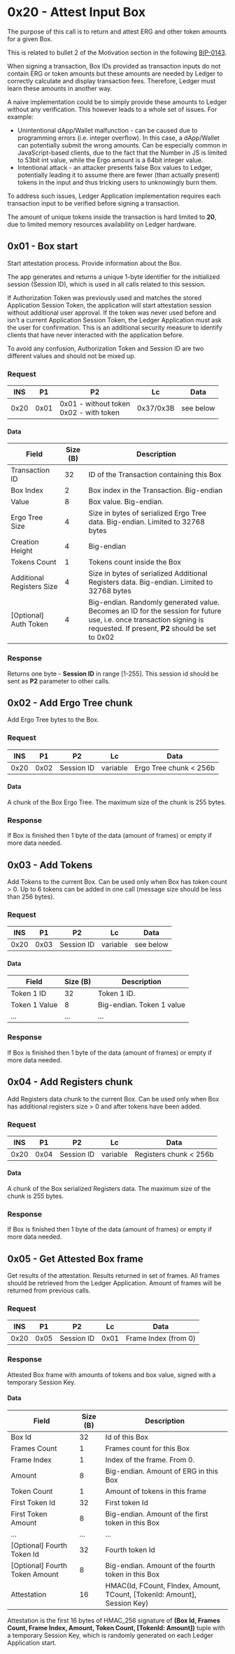 # 0x20 - Attest Input Box 
The purpose of this call is to return and attest ERG and other token amounts for a given Box.

This is related to bullet 2 of the Motivation section in the following [BIP-0143](https://github.com/bitcoin/bips/blob/master/bip-0143.mediawiki).

When signing a transaction, Box IDs provided as transaction inputs do not contain ERG or token amounts but these amounts are needed by Ledger to correctly calculate and display transaction fees. Therefore, Ledger must learn these amounts in another way.

A naive implementation could be to simply provide these amounts to Ledger without any verification. This however leads to a whole set of issues. For example:
* Unintentional dApp/Wallet malfunction - can be caused due to programming errors (i.e. integer overflow). In this case, a dApp/Wallet can potentially submit the wrong amounts. Can be especially common in JavaScript-based clients, due to the fact that the Number in JS is limited to 53bit int value, while the Ergo amount is a 64bit integer value.
* Intentional attack - an attacker presents false Box values to Ledger, potentially leading it to assume there are fewer (than actually present) tokens in the input and thus tricking users to unknowingly burn them.

To address such issues, Ledger Application implementation requires each transaction input to be verified before signing a transaction.

The amount of unique tokens inside the transaction is hard limited to **20**, due to limited memory resources availability on Ledger hardware.

## 0x01 - Box start

Start attestation process. Provide information about the Box.

The app generates and returns a unique 1-byte identifier for the initialized session (Session ID), which is used in all calls related to this session.

If Authorization Token was previously used and matches the stored Application Session Token, the application will start attestation session without additional user approval. If the token was never used before and isn’t a current Application Session Token, the Ledger Application must ask the user for confirmation. This is an additional security measure to identify clients that have never interacted with the application before.

To avoid any confusion, Authorization Token and Session ID are two different values and should not be mixed up.

### Request
| INS | P1 | P2 | Lc | Data |
| --- | --- | --- | --- | --- |
| 0x20 | 0x01 | 0x01 - without token <br> 0x02 - with token | 0x37/0x3B | see below |

#### Data
| Field | Size (B) | Description |
| --- | --- | --- |
| Transaction ID | 32 | ID of the Transaction containing this Box |
| Box Index | 2 | Box index in the Transaction. Big-endian |
| Value | 8 | Box value. Big-endian. |
| Ergo Tree Size | 4 | Size in bytes of serialized Ergo Tree data. Big-endian. Limited to 32768 bytes |
| Creation Height | 4 | Big-endian |
| Tokens Count | 1 | Tokens count inside the Box |
| Additional Registers Size | 4 | Size in bytes of serialized Additional Registers data. Big-endian. Limited to 32768 bytes |
| [Optional] Auth Token | 4 | Big-endian. Randomly generated value. Becomes an ID for the session for future use, i.e. once transaction signing is requested. If present, **P2** should be set to 0x02 |

### Response

Returns one byte - **Session ID** in range [1-255]. This session id should be sent as **P2** parameter to other calls.

## 0x02 - Add Ergo Tree chunk

Add Ergo Tree bytes to the Box.

### Request
| INS | P1 | P2 | Lc | Data |
| --- | --- | --- | --- | --- |
| 0x20 | 0x02 | Session ID | variable | Ergo Tree chunk < 256b |

#### Data
A chunk of the Box Ergo Tree. The maximum size of the chunk is 255 bytes.

### Response

If Box is finished then 1 byte of the data (amount of frames) or empty if more data needed.

## 0x03 - Add Tokens

Add Tokens to the current Box. Can be used only when Box has token count > 0. Up to 6 tokens can be added in one call (message size should be less than 256 bytes).

### Request
| INS | P1 | P2 | Lc | Data |
| --- | --- | --- | --- | --- |
| 0x20 | 0x03 | Session ID | variable | see below |

#### Data
| Field | Size (B) | Description |
| --- | --- | --- |
| Token 1 ID | 32 | Token 1 ID. |
| Token 1 Value | 8 | Big-endian. Token 1 value |
| ... | ... | ... |

### Response

If Box is finished then 1 byte of the data (amount of frames) or empty if more data needed.

## 0x04 - Add Registers chunk

Add Registers data chunk to the current Box. Can be used only when Box has additional registers size > 0 and after tokens have been added.

### Request
| INS | P1 | P2 | Lc | Data |
| --- | --- | --- | --- | --- |
| 0x20 | 0x04 | Session ID | variable | Registers chunk < 256b |

#### Data
A chunk of the Box serialized Registers data. The maximum size of the chunk is 255 bytes.

### Response

If Box is finished then 1 byte of the data (amount of frames) or empty if more data needed.

## 0x05 - Get Attested Box frame

Get results of the attestation. Results returned in set of frames. All frames should be retrieved from the Ledger Application. Amount of frames will be returned from previous calls.

### Request
| INS | P1 | P2 | Lc | Data |
| --- | --- | --- | --- | --- |
| 0x20 | 0x05 | Session ID | 0x01 | Frame Index (from 0) |

### Response

Attested Box frame with amounts of tokens and box value, signed with a temporary Session Key.

#### Data
| Field | Size (B) | Description |
| --- | --- | --- |
| Box Id | 32 | Id of this Box |
| Frames Count | 1 | Frames count for this Box |
| Frame Index | 1 | Index of the frame. From 0. |
| Amount | 8 | Big-endian. Amount of ERG in this Box |
| Token Count | 1 | Amount of tokens in this frame |
| First Token Id | 32 | First token Id |
| First Token Amount | 8 | Big-endian. Amount of the first token in this Box |
| ... | ... | ... |
| [Optional] Fourth Token Id | 32 | Fourth token Id |
| [Optional] Fourth Token Amount | 8 | Big-endian. Amount of the fourth token in this Box |
| Attestation | 16 | HMAC(Id, FCount, FIndex, Amount, TCount, [TokenId: Amount], Session Key) |

Attestation is the first 16 bytes of HMAC_256 signature of **(Box Id, Frames Count, Frame Index, Amount, Token Count, [TokenId: Amount])** tuple with a temporary Session Key, which is randomly generated on each Ledger Application start.